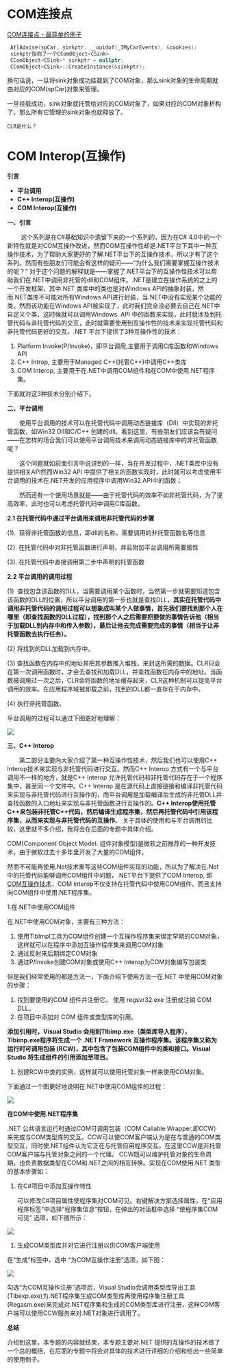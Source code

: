 # COM连接点

[COM连接点 - 最简单的例子](https://blog.csdn.net/zj510/article/details/39056097)

```cpp
 AtlAdvise(spCar, sinkptr, __uuidof(_IMyCarEvents), &cookies);
 sinkptr指向了一个CComObject<CSink>
 CComObject<CSink>* sinkptr = nullptr;  
 CComObject<CSink>::CreateInstance(&sinkptr);
```

换句话说，一旦将sink对象成功挂载到了COM对象，那么sink对象的生命周期就由对应的COM\(spCar\)对象来管理。

一旦挂载成功，sink对象就托管给对应的COM对象了，如果对应的COM对象析构了，那么所有它管理的sink对象也就释放了。

```
CLR是什么？
```

# COM Interop\(互操作\)

**引言**

* **平台调用**
* **C++ Interop\(互操作\)**
* **COM Interop\(互操作\)**



**一、引言**

 　　这个系列是在C\#基础知识中遗留下来的一个系列的，因为在C\# 4.0中的一个新特性就是对COM互操作改进，然而COM互操作性却是.NET平台下其中一种互操作技术，为了帮助大家更好的了解.NET平台下的互操作技术，所以才有了这个系列。然而有些朋友们可能会有这样的疑问——“为什么我们需要掌握互操作技术的呢？” 对于这个问题的解释就是——掌握了.NET平台下的互操作性技术可以帮助我们在.NET中调用非托管的dll和COM组件。.NET是建立在操作系统的之上的一个开发框架，其中.NET 类库中的类也是对Windows API的抽象封装，然而.NET类库不可能对所有Windows API进行封装，当.NET中没有实现某个功能的类，然而该功能在Windows API被实现了，此时我们完全没必要去自己在.NET中自定义个类，这时候就可以调用Windows  API 中的函数来实现，此时就涉及到托管代码与非托管代码的交互，此时就需要使用到互操作性的技术来实现托管代码和非托管代码更好的交互。.NET 平台下提供了3种互操作性的技术：

1. Platform Invoke\(P/Invoke\)，即平台调用,主要用于调用C库函数和Windows API
2. C++ Introp, 主要用于Managed C++\(托管C++\)中调用C++类库
3. COM Interop, 主要用于在.NET中调用COM组件和在COM中使用.NET程序集。

下面就对这3种技术分别介绍下。                                                            

**二、平台调用**

　　使用平台调用的技术可以在托管代码中调用动态链接库（Dll）中实现的非托管函数，如Win32 Dll和C/C++ 创建的dll。看到这里，有些朋友们应该会有疑问——在怎样的场合我们可以使用平台调用技术来调用动态链接库中的非托管函数呢？

　　这个问题就如前面引言中说讲到的一样，当在开发过程中，.NET类库中没有提供相关API然而Win32 API 中提供了相关的函数实现时，此时就可以考虑使用平台调用的技术在.NET开发的应用程序中调用Win32 API中的函数；

　　然而还有一个使用场景就是——由于托管代码的效率不如非托管代码，为了提高效率，此时也可以考虑托管代码中调用C库函数。

**2.1 在托管代码中通过平台调用来调用非托管代码的步骤**

\(1\).  获得非托管函数的信息，即dll的名称，需要调用的非托管函数名等信息

\(2\). 在托管代码中对非托管函数进行声明，并且附加平台调用所需要属性

\(3\). 在托管代码中直接调用第二步中声明的托管函数

**2.2 平台调用的调用过程**

\(1\)  查找包含该函数的DLL，当需要调用某个函数时，当然第一步就需要知道包含该函数的DLL的位置，所以平台调用的第一步也就是查找DLL，**其实在托管代码中调用非托管代码的调用过程可以想象成叫某个人做事情，首先我们要找到那个人在哪里（即查找函数的DLL过程），找到那个人之后需要把要做的事情告诉他（相当于加载DLL到内存中和传入参数），最后让他去完成需要完成的事情（相当于让非托管函数去执行任务）。**

\(2\) 将找到的DLL加载到内存中。

\(3\) 查找函数在内存中的地址并把其参数推入堆栈，来封送所需的数据。CLR只会在第一次调用函数时，才会去查找和加载DLL，并查找函数在内存中的地址。当函数被调用过一次之后，CLR会将函数的地址缓存起来，CLR这种机制可以提高平台调用的效率。在应用程序域被卸载之前，找到的DLL都一直存在于内存中。

\(4\) 执行非托管函数。

平台调用的过程可以通过下图更好地理解：

![](/assets/PlateformInvoke.png)

**三、C++ Interop**

　　第二部分主要向大家介绍了第一种互操作性技术，然后我们也可以使用C++ Interop技术来实现与非托管代码进行交互。然而C++ Interop 方式有一个与平台调用不一样的地方，就是C++ Interop 允许托管代码和非托管代码存在于一个程序集中，甚至同一个文件中。C++ Interop 是在源代码上直接链接和编译非托管代码来实现与非托管代码进行互操作的，而平台调用是加载编译后生成的非托管DLL并查找函数的入口地址来实现与非托管函数进行互操作的。**C++ Interop使用托管C++来包装非托管C++代码，然后编译生成程序集，然后再托管代码中引用该程序集，从而来实现与非托管代码的互操作**。 关于具体的使用和与平台调用的比较，这里就不多介绍，我将会在后面的专题中具体介绍。

COM\(Component Object Model. 组件对象模型\)是微软之前推荐的一种开发技术，由于微软过去十多年里开发了大量的COM组件，

然而不可能再使用.Net技术重写这些COM组件实现的功能，所以为了解决在.Net中的托管代码能够调用COM组件中问题，.NET平台下提供了COM Interop, 即[COM互操作技术](http://www.cnblogs.com/zhili/archive/2013/01/14/NetInterop.html)，COM interop不仅支持在托管代码中使用COM组件，而且支持向COM组件中使用.NET程序集。

1.在.NET中使用COM组件

在.NET中使用COM对象，主要有三种方法：

1. 使用TlbImpl工具为COM组件创建一个互操作程序集来绑定早期的COM对象，这样就可以在程序中添加互操作程序集来调用COM对象
2. 通过反射来后期绑定COM对象
3. 通过P/Invoke创建COM对象或使用C++ Interop为COM对象编写包装类

但是我们经常使用的都是方法一，下面介绍下使用方法一在.NET 中使用COM对象的步骤：

1. 找到要使用的COM 组件并注册它。
   使用 regsvr32.exe 注册或注销 COM DLL。                 
2. 在项目中添加对 COM 组件或类型库的引用。                 

**添加引用时，Visual Studio 会用到Tlbimp.exe（类型库导入程序），Tlbimp.exe程序将生成一个 .NET Framework 互操作程序集。该程序集又称为运行时可调用包装 \(RCW\)，其中包含了包装COM组件中的类和接口。Visual Studio 将生成组件的引用添加至项目。**

1. 创建RCW中类的实例，这样就可以使用托管对象一样来使用COM对象。

下面通过一个图更好地说明在.NET中使用COM组件的过程：

![](/assets/DotNetCallCOMWithCOM-interop.png)

**在COM中使用.NET程序集**

.NET 公共语言运行时通过COM可调用包装（COM Callable Wrapper,即CCW）来完成与COM类型库的交互。CCW可以使COM客户端认为是在与普通的COM类型交互，同时使.NET组件认为它正在与托管应用程序交互。在这里CCW是非托管COM客户端与托管对象之间的一个代理。 CCW既可以维护托管对象的生命周期，也负责数据类型在COM和.NET之间的相互转换。实现在COM使用.NET 类型的基本步骤如：

1. 在C\#项目中添加互操作特性

   可以修改C\#项目属性使程序集对COM可见。右键解决方案选择属性，在“应用程序标签”中选择“程序集信息”按钮，在弹出的对话框中选择 “使程序集COM可见” 选项，如下图所示：

![](/assets/COMCallDotNet1.png)

1. 生成COM类型库并对它进行注册以供COM客户端使用

在“生成”标签中，选中 “为COM互操作注册”选项，如下图：

![](/assets/ComCallDotNet2.png)

勾选“为COM互操作注册”选项后，Visual Studio会调用类型库导出工具\(Tlbexp.exe\)为.NET程序集生成COM类型库再使用程序集注册工具\(Regasm.exe\)来完成对.NET程序集和生成的COM类型库进行注册，这样COM客户端可以使用CCW服务来对.NET对象进行调用了。

**总结**

介绍到这里，本专题的内容就结束，本专题主要对.NET 提供的互操作的技术做了一个总的概括，在后面的专题中将会对具体的技术进行详细的介绍和给出一些简单的使用例子。

